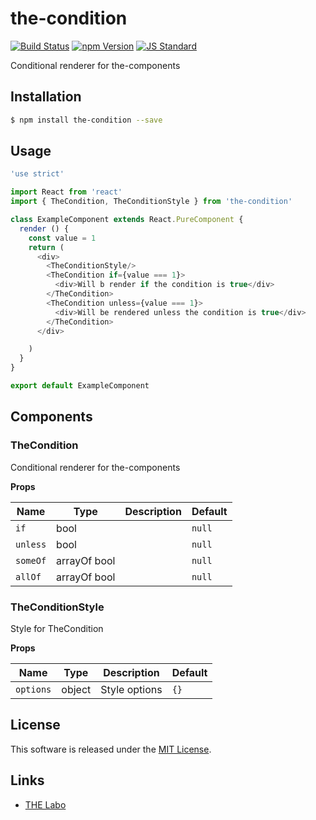 the-condition
==========

<!---
This file is generated by ape-tmpl. Do not update manually.
--->

<!-- Badge Start -->
<a name="badges"></a>

[![Build Status][bd_travis_shield_url]][bd_travis_url]
[![npm Version][bd_npm_shield_url]][bd_npm_url]
[![JS Standard][bd_standard_shield_url]][bd_standard_url]

[bd_repo_url]: https://github.com/the-labo/the-condition
[bd_travis_url]: http://travis-ci.org/the-labo/the-condition
[bd_travis_shield_url]: http://img.shields.io/travis/the-labo/the-condition.svg?style=flat
[bd_travis_com_url]: http://travis-ci.com/the-labo/the-condition
[bd_travis_com_shield_url]: https://api.travis-ci.com/the-labo/the-condition.svg?token=
[bd_license_url]: https://github.com/the-labo/the-condition/blob/master/LICENSE
[bd_codeclimate_url]: http://codeclimate.com/github/the-labo/the-condition
[bd_codeclimate_shield_url]: http://img.shields.io/codeclimate/github/the-labo/the-condition.svg?style=flat
[bd_codeclimate_coverage_shield_url]: http://img.shields.io/codeclimate/coverage/github/the-labo/the-condition.svg?style=flat
[bd_gemnasium_url]: https://gemnasium.com/the-labo/the-condition
[bd_gemnasium_shield_url]: https://gemnasium.com/the-labo/the-condition.svg
[bd_npm_url]: http://www.npmjs.org/package/the-condition
[bd_npm_shield_url]: http://img.shields.io/npm/v/the-condition.svg?style=flat
[bd_standard_url]: http://standardjs.com/
[bd_standard_shield_url]: https://img.shields.io/badge/code%20style-standard-brightgreen.svg

<!-- Badge End -->


<!-- Description Start -->
<a name="description"></a>

Conditional renderer for the-components

<!-- Description End -->


<!-- Overview Start -->
<a name="overview"></a>



<!-- Overview End -->


<!-- Sections Start -->
<a name="sections"></a>

<!-- Section from "doc/guides/01.Installation.md.hbs" Start -->

<a name="section-doc-guides-01-installation-md"></a>

Installation
-----

```bash
$ npm install the-condition --save
```


<!-- Section from "doc/guides/01.Installation.md.hbs" End -->

<!-- Section from "doc/guides/02.Usage.md.hbs" Start -->

<a name="section-doc-guides-02-usage-md"></a>

Usage
---------

```javascript
'use strict'

import React from 'react'
import { TheCondition, TheConditionStyle } from 'the-condition'

class ExampleComponent extends React.PureComponent {
  render () {
    const value = 1
    return (
      <div>
        <TheConditionStyle/>
        <TheCondition if={value === 1}>
          <div>Will b render if the condition is true</div>
        </TheCondition>
        <TheCondition unless={value === 1}>
          <div>Will be rendered unless the condition is true</div>
        </TheCondition>
      </div>

    )
  }
}

export default ExampleComponent

```


<!-- Section from "doc/guides/02.Usage.md.hbs" End -->

<!-- Section from "doc/guides/03.Components.md.hbs" Start -->

<a name="section-doc-guides-03-components-md"></a>

Components
-----------

### TheCondition

Conditional renderer for the-components

**Props**

| Name | Type | Description | Default |
| --- | --- | ---- | ---- |
| `if` | bool  |  | `null` |
| `unless` | bool  |  | `null` |
| `someOf` | arrayOf bool |  | `null` |
| `allOf` | arrayOf bool |  | `null` |

### TheConditionStyle

Style for TheCondition

**Props**

| Name | Type | Description | Default |
| --- | --- | ---- | ---- |
| `options` | object  | Style options | `{}` |



<!-- Section from "doc/guides/03.Components.md.hbs" End -->


<!-- Sections Start -->


<!-- LICENSE Start -->
<a name="license"></a>

License
-------
This software is released under the [MIT License](https://github.com/the-labo/the-condition/blob/master/LICENSE).

<!-- LICENSE End -->


<!-- Links Start -->
<a name="links"></a>

Links
------

+ [THE Labo][t_h_e_labo_url]

[t_h_e_labo_url]: https://github.com/the-labo

<!-- Links End -->
